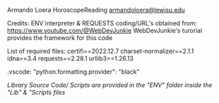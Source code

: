 Armando Loera
HoroscopeReading
armandoloera@lewisu.edu

Credits: 
ENV interpreter & REQUESTS coding/URL's obtained from: https://www.youtube.com/@WebDevJunkie
WebDevJunkie's turorial provides the framework for this code

List of required files: 
certifi==2022.12.7
charset-normalizer==2.1.1
idna==3.4
requests==2.28.1
urllib3==1.26.13

.vscode: 
 "python.formatting.provider": "black"

 *Library Source Code/ Scripts are provided in the "ENV" folder inside the "Lib" & "Scripts files*